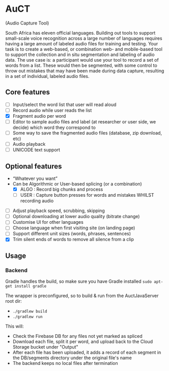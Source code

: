 # AuCT
(Audio Capture Tool)

South Africa has eleven official languages. Building out tools to support small-scale voice recognition across a large number of languages requires having a large amount of labeled audio files for training and testing. Your task is to create a web-based, or combination web- and mobile-based tool to support the collection and in situ segmentation and labeling of audio data. The use case is: a participant would use your tool to record a set of words from a list. These would then be segmented, with some control to throw out mistakes that may have been made during data capture, resulting in a set of individual, labeled audio files.

## Core features
- [ ] Input/select the word list that user will read aloud
- [ ] Record audio while user reads the list
- [x] Fragment audio per word
- [ ] Editor to sample audio files and label (at researcher or user side, we decide) which word they correspond to
- [ ] Some way to save the fragmented audio files (database, zip download, etc)
- [ ] Audio playback
- [ ] UNICODE text support

## Optional features
- “Whatever you want”
- Can be Algorithmic or User-based splicing (or a combination)
  - [x] ALGO : Record big chunks and process
  - [ ] USER : Capture button presses for words and mistakes WHILST recording audio
- [ ] Adjust playback speed, scrubbing, skipping
- [ ] Optional downloading at lower audio quality (bitrate change) 
- [ ] Customise UI for other languages
- [ ] Choose language when first visiting site (on landing page)
- [ ] Support different unit sizes (words, phrases, sentences)
- [x] Trim silent ends of words to remove all silence from a clip

## Usage

### Backend
Gradle handles the build, so make sure you have Gradle installed
`sudo apt-get install gradle`

The wrapper is preconfigured, so to build & run from the AuctJavaServer root dir:
- `./gradlew build`
- `./gradlew run`

This will:
- Check the Firebase DB for any files not yet marked as spliced
- Download each file, split it per word, and upload back to the Cloud Storage bucket under "Output"
- After each file has been uploaded, it adds a record of each segment in the DB/segments directory under the original file's name
- The backend keeps no local files after termination

